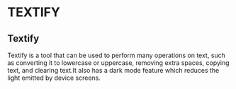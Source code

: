 # TEXTIFY

<h2 <a href="https://textify-k96wa9u86-pearlrathour.vercel.app/">Textify</a></h2>

Textify is a tool that can be used to perform many operations on text, such as converting it to lowercase or uppercase, removing extra spaces, copying text, and clearing text.It also has a dark mode feature which reduces the light emitted by device screens.
